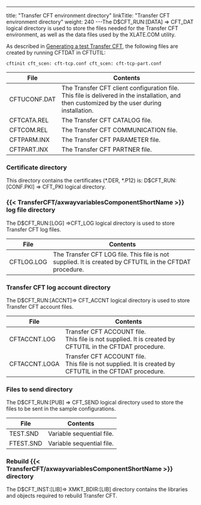 ---
title: "Transfer CFT environment directory"
linkTitle: "Transfer CFT environment directory"
weight: 240
---The D$CFT_RUN:[DATA] => CFT_DAT logical directory is used to store the files needed for the Transfer CFT environment, as well as the data files used by the XLATE.COM utility.

As described in [Generating a test Transfer CFT](../t_generate_test_cft), the following files are created by running CFTDAT in CFTUTIL:

```
cftinit cft_scen: cft-tcp.conf cft_scen: cft-tcp-part.conf
```


| File  | Contents  |
| --- | --- |
| CFTUCONF.DAT  | The Transfer CFT client configuration file. This file is delivered in the installation, and then customized by the user during installation. |
| CFTCATA.REL | The Transfer CFT CATALOG file.<br />  |
| CFTCOM.REL | The Transfer CFT COMMUNICATION file.<br />  |
| CFTPARM.INX | The Transfer CFT PARAMETER file.<br />  |
| CFTPART.INX | The Transfer CFT PARTNER file.<br />  |


### Certificate directory

This directory contains the certificates (\*.DER, \*.P12) is: D$CFT_RUN:[CONF.PKI] => CFT_PKI logical directory.

### {{< TransferCFT/axwayvariablesComponentShortName  >}} log file directory

The D$CFT_RUN:[LOG] =>CFT_LOG logical directory is used to store Transfer CFT log files.


| File  | Contents  |
| --- | --- |
| CFTLOG.LOG | The Transfer CFT LOG file. This file is not supplied. It is created by CFTUTIL in the CFTDAT procedure. |


### Transfer CFT log account directory

The D$CFT_RUN:[ACCNT]=> CFT_ACCNT logical directory is used to store Transfer CFT account files.


| File  | Contents  |
| --- | --- |
| CFTACCNT.LOG  | Transfer CFT ACCOUNT file.<br/> This file is not supplied. It is created by CFTUTIL in the CFTDAT procedure. |
| CFTACCNT.LOGA  | Transfer CFT ACCOUNT file.<br/> This file is not supplied. It is created by CFTUTIL in the CFTDAT procedure. |


### Files to send directory

The D$CFT_RUN:[PUB] => CFT_SEND logical directory used to store the files to be sent in the sample configurations.


| File  | Contents  |
| --- | --- |
| TEST.SND | Variable sequential file. |
| FTEST.SND  | Variable sequential file. |


### Rebuild {{< TransferCFT/axwayvariablesComponentShortName  >}} directory

The D$CFT_INST:[LIB]=> XMKT_BDIR:[LIB] directory contains the libraries and objects required to rebuild Transfer CFT.
